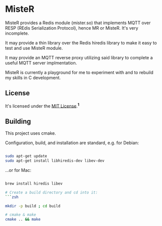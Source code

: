 # MisteR

MisteR provides a Redis module (mister.so) that implements MQTT over RESP (REdis Serialization Protocol),
hence MR or MisteR. It's very incomplete.

It may provide a thin library over the Redis hiredis library to make it easy to test and use MisteR module.

It may provide an MQTT reverse proxy utilizing said library to complete a useful MQTT server implmentation.

MisteR is currently a playground for me to experiment with and to rebuild my skills in C development.

## License

It's licensed under the [MIT License](./COPYING).<sup><b>1</b></sup>

## Building

This project uses cmake.

Configuration, build, and installation are standard, e.g. for Debian:

```bash

sudo apt-get update
sudo apt-get install libhiredis-dev libev-dev
```

...or for Mac:

```zsh

brew install hiredis libev

# Create a build directory and cd into it:
```zsh

mkdir -p build ; cd build

# cmake & make
cmake .. && make
```
